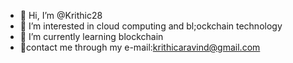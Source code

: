 - 👋 Hi, I’m @Krithic28
- 👀 I’m interested in cloud computing and bl;ockchain technology
- 🌱 I’m currently learning blockchain
- 💞️contact me through my e-mail:krithicaravind@gmail.com
